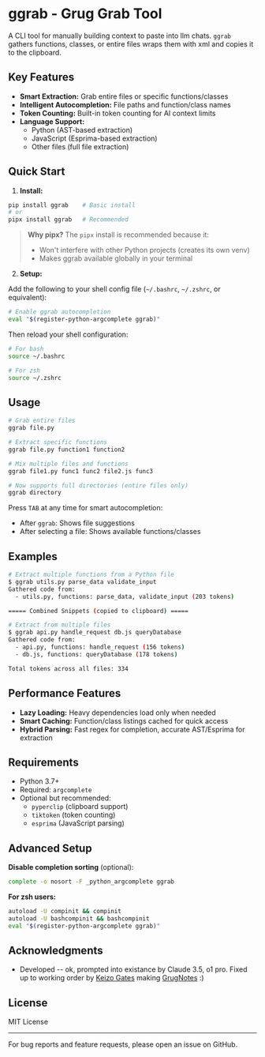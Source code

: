 # ggrab - Grug Grab Tool

A CLI tool for manually building context to paste into llm chats. `ggrab` gathers functions, classes, or entire files wraps them with xml and copies it to the clipboard.

## Key Features

- **Smart Extraction:** Grab entire files or specific functions/classes
- **Intelligent Autocompletion:** File paths and function/class names
- **Token Counting:** Built-in token counting for AI context limits
- **Language Support:**
  - Python (AST-based extraction)
  - JavaScript (Esprima-based extraction)
  - Other files (full file extraction)

## Quick Start

1. **Install:**
```bash
pip install ggrab    # Basic install
# or
pipx install ggrab   # Recommended
```

> **Why pipx?** The `pipx` install is recommended because it:
> - Won't interfere with other Python projects (creates its own venv)
> - Makes ggrab available globally in your terminal

2. **Setup:**

Add the following to your shell config file (`~/.bashrc`, `~/.zshrc`, or equivalent):
```bash
# Enable ggrab autocompletion
eval "$(register-python-argcomplete ggrab)"
```

Then reload your shell configuration:
```bash
# For bash
source ~/.bashrc

# For zsh
source ~/.zshrc
```

## Usage

```bash
# Grab entire files
ggrab file.py

# Extract specific functions
ggrab file.py function1 function2

# Mix multiple files and functions
ggrab file1.py func1 func2 file2.js func3

# Now supports full directories (entire files only)
ggrab directory
```

Press `TAB` at any time for smart autocompletion:
- After `ggrab`: Shows file suggestions
- After selecting a file: Shows available functions/classes

## Examples

```bash
# Extract multiple functions from a Python file
$ ggrab utils.py parse_data validate_input
Gathered code from:
  - utils.py, functions: parse_data, validate_input (203 tokens)

===== Combined Snippets (copied to clipboard) =====

# Extract from multiple files
$ ggrab api.py handle_request db.js queryDatabase
Gathered code from:
  - api.py, functions: handle_request (156 tokens)
  - db.js, functions: queryDatabase (178 tokens)

Total tokens across all files: 334
```

## Performance Features

- **Lazy Loading:** Heavy dependencies load only when needed
- **Smart Caching:** Function/class listings cached for quick access
- **Hybrid Parsing:** Fast regex for completion, accurate AST/Esprima for extraction

## Requirements

- Python 3.7+
- Required: `argcomplete`
- Optional but recommended:
  - `pyperclip` (clipboard support)
  - `tiktoken` (token counting)
  - `esprima` (JavaScript parsing)

## Advanced Setup

**Disable completion sorting** (optional):
```bash
complete -o nosort -F _python_argcomplete ggrab
```

**For zsh users:**
```bash
autoload -U compinit && compinit
autoload -U bashcompinit && bashcompinit
eval "$(register-python-argcomplete ggrab)"
```

## Acknowledgments

- Developed -- ok, prompted into existance by Claude 3.5, o1 pro. Fixed up to working order by [Keizo Gates](https://github.com/keizo) making [GrugNotes](https://grugnotes.com) :)

## License

MIT License

---

For bug reports and feature requests, please open an issue on GitHub.